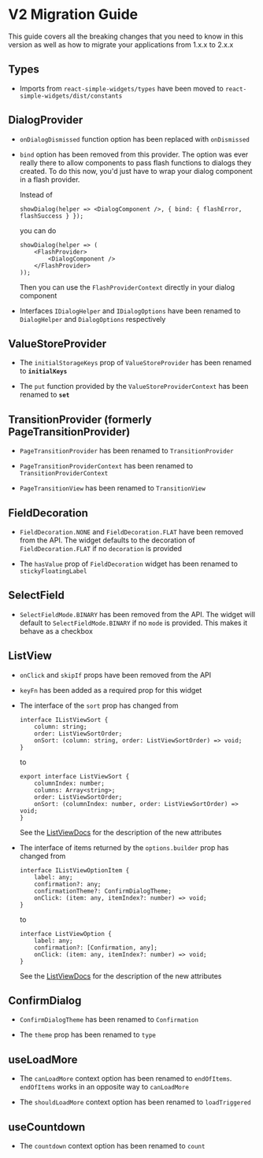 # V2 Migration Guide

This guide covers all the breaking changes that you need to know in this version as well as how to
migrate your applications from 1.x.x to 2.x.x

## Types

-   Imports from `react-simple-widgets/types` have been moved to
    `react-simple-widgets/dist/constants`

## DialogProvider

-   `onDialogDismissed` function option has been replaced with `onDismissed`

-   `bind` option has been removed from this provider. The option was ever really there to allow
    components to pass flash functions to dialogs they created. To do this now, you'd just have to
    wrap your dialog component in a flash provider.

    Instead of

    ```tsx
    showDialog(helper => <DialogComponent />, { bind: { flashError, flashSuccess } });
    ```

    you can do

    ```tsx
    showDialog(helper => (
        <FlashProvider>
            <DialogComponent />
        </FlashProvider>
    ));
    ```

    Then you can use the `FlashProviderContext` directly in your dialog component

-   Interfaces `IDialogHelper` and `IDialogOptions` have been renamed to `DialogHelper` and
    `DialogOptions` respectively

## ValueStoreProvider

-   The `initialStorageKeys` prop of `ValueStoreProvider` has been renamed to **`initialKeys`**

-   The `put` function provided by the `ValueStoreProviderContext` has been renamed to **`set`**

## TransitionProvider (formerly PageTransitionProvider)

-   `PageTransitionProvider` has been renamed to `TransitionProvider`

-   `PageTransitionProviderContext` has been renamed to `TransitionProviderContext`

-   `PageTransitionView` has been renamed to `TransitionView`

## FieldDecoration

-   `FieldDecoration.NONE` and `FieldDecoration.FLAT` have been removed from the API. The widget
    defaults to the decoration of `FieldDecoration.FLAT` if no `decoration` is provided

-   The `hasValue` prop of `FieldDecoration` widget has been renamed to `stickyFloatingLabel`

## SelectField

-   `SelectFieldMode.BINARY` has been removed from the API. The widget will default to
    `SelectFieldMode.BINARY` if no `mode` is provided. This makes it behave as a checkbox

## ListView

-   `onClick` and `skipIf` props have been removed from the API

-   `keyFn` has been added as a required prop for this widget

-   The interface of the `sort` prop has changed from

    ```tsx
    interface IListViewSort {
        column: string;
        order: ListViewSortOrder;
        onSort: (column: string, order: ListViewSortOrder) => void;
    }
    ```

    to

    ```tsx
    export interface ListViewSort {
        columnIndex: number;
        columns: Array<string>;
        order: ListViewSortOrder;
        onSort: (columnIndex: number, order: ListViewSortOrder) => void;
    }
    ```

    See the [ListViewDocs](src/table-view/table-view-usage.md) for the description of the new
    attributes

-   The interface of items returned by the `options.builder` prop has changed from

    ```tsx
    interface IListViewOptionItem {
        label: any;
        confirmation?: any;
        confirmationTheme?: ConfirmDialogTheme;
        onClick: (item: any, itemIndex?: number) => void;
    }
    ```

    to

    ```tsx
    interface ListViewOption {
        label: any;
        confirmation?: [Confirmation, any];
        onClick: (item: any, itemIndex?: number) => void;
    }
    ```

    See the [ListViewDocs](src/table-view/table-view-usage.md) for the description of the new
    attributes

## ConfirmDialog

-   `ConfirmDialogTheme` has been renamed to `Confirmation`

-   The `theme` prop has been renamed to `type`

## useLoadMore

-   The `canLoadMore` context option has been renamed to `endOfItems`. `endOfItems` works in an
    opposite way to `canLoadMore`

-   The `shouldLoadMore` context option has been renamed to `loadTriggered`

## useCountdown

-   The `countdown` context option has been renamed to `count`
